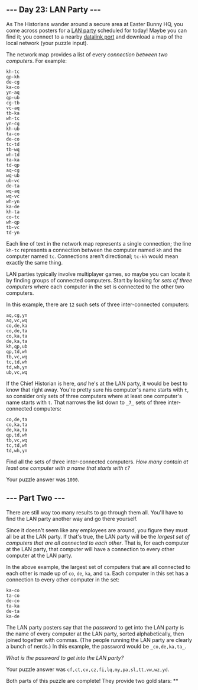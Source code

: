 \-\-\- Day 23: LAN Party ---
----------------------------

As The Historians wander around a secure area at Easter Bunny HQ, you come across posters for a [LAN party](https://en.wikipedia.org/wiki/LAN_party) scheduled for today! Maybe you can find it; you connect to a nearby [datalink port](/2016/day/9) and download a map of the local network (your puzzle input).

The network map provides a list of every _connection between two computers_. For example:

    kh-tc
    qp-kh
    de-cg
    ka-co
    yn-aq
    qp-ub
    cg-tb
    vc-aq
    tb-ka
    wh-tc
    yn-cg
    kh-ub
    ta-co
    de-co
    tc-td
    tb-wq
    wh-td
    ta-ka
    td-qp
    aq-cg
    wq-ub
    ub-vc
    de-ta
    wq-aq
    wq-vc
    wh-yn
    ka-de
    kh-ta
    co-tc
    wh-qp
    tb-vc
    td-yn


Each line of text in the network map represents a single connection; the line `kh-tc` represents a connection between the computer named `kh` and the computer named `tc`. Connections aren't directional; `tc-kh` would mean exactly the same thing.

LAN parties typically involve multiplayer games, so maybe you can locate it by finding groups of connected computers. Start by looking for _sets of three computers_ where each computer in the set is connected to the other two computers.

In this example, there are `12` such sets of three inter-connected computers:

    aq,cg,yn
    aq,vc,wq
    co,de,ka
    co,de,ta
    co,ka,ta
    de,ka,ta
    kh,qp,ub
    qp,td,wh
    tb,vc,wq
    tc,td,wh
    td,wh,yn
    ub,vc,wq


If the Chief Historian is here, _and_ he's at the LAN party, it would be best to know that right away. You're pretty sure his computer's name starts with `t`, so consider only sets of three computers where at least one computer's name starts with `t`. That narrows the list down to `_7_` sets of three inter-connected computers:

    co,de,ta
    co,ka,ta
    de,ka,ta
    qp,td,wh
    tb,vc,wq
    tc,td,wh
    td,wh,yn


Find all the sets of three inter-connected computers. _How many contain at least one computer with a name that starts with `t`?_

Your puzzle answer was `1000`.

\-\-\- Part Two ---
-------------------

There are still way too many results to go through them all. You'll have to find the LAN party another way and go there yourself.

Since it doesn't seem like any employees are around, you figure they must all be at the LAN party. If that's true, the LAN party will be the _largest set of computers that are all connected to each other_. That is, for each computer at the LAN party, that computer will have a connection to every other computer at the LAN party.

In the above example, the largest set of computers that are all connected to each other is made up of `co`, `de`, `ka`, and `ta`. Each computer in this set has a connection to every other computer in the set:

    ka-co
    ta-co
    de-co
    ta-ka
    de-ta
    ka-de


The LAN party posters say that the _password_ to get into the LAN party is the name of every computer at the LAN party, sorted alphabetically, then joined together with commas. (The people running the LAN party are clearly a bunch of nerds.) In this example, the password would be `_co,de,ka,ta_`.

_What is the password to get into the LAN party?_

Your puzzle answer was `cf,ct,cv,cz,fi,lq,my,pa,sl,tt,vw,wz,yd`.

Both parts of this puzzle are complete! They provide two gold stars: **

